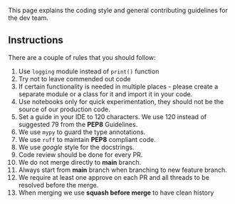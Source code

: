 This page explains the coding style and general contributing guidelines for the dev team.

## Instructions

There are a couple of rules that you should follow:

1. Use `logging` module instead of `print()` function
2. Try not to leave commended out code
3. If certain functionality is needed in multiple places - please create a separate module or a class for it and import it in your code.
4. Use notebooks only for quick experimentation, they should not be the source of our production code.
5. Set a guide in your IDE to 120 characters. We use 120 instead of suggested 79 from the **PEP8** Guidelines.
6. We use `mypy` to guard the type annotations.
7. We use `ruff` to maintain **PEP8** compliant code.
8. We use _google_ style for the docstrings.
9. Code review should be done for every PR.
10. We do not merge directly to **main** branch.
11. Always start from **main** branch when branching to new feature branch.
12. We require at least one approve on each PR and all threads to be resolved before the merge.
13. When merging we use **squash before merge** to have clean history
